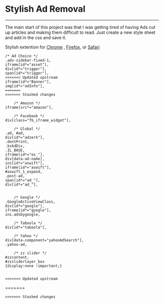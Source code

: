 # Stylish Ad Removal
---
The main start of this project was that I was getting tired of having Ads cut up articles and making them difficult to read.
Just create a new style sheet and add in the css and save it.


Stylish extention for [Chrome](https://chrome.google.com/webstore/detail/stylish/fjnbnpbmkenffdnngjfgmeleoegfcffe?hl=en)
, [Firefox](https://addons.mozilla.org/en-US/firefox/addon/stylish/), or [Safari](http://sobolev.us/stylish/)

```
/* Ad Choice */
.adv-sidebar-fixed-1,
iframe[id*="asset"],
div[id*="trigger"],
span[id*="trigger"],
<<<<<<< Updated upstream
iframe[id*="Banner"],
img[id*="adInfo"],
=======
>>>>>>> Stashed changes

    /* Amazon */
iframe[src*="amazon"],

    /* Facebook */
div[class="fb_iframe_widget"],

    /* Global */
.ad, #ad,
div[id*="adzerk"],
.dontPrint,
.kskdDiv,
.IL_BASE,
iframe[id*="ox_"],
div[data-ad-name],
ins[id*="aswift"],
iframe[id*="aswift"],
#aswift_1_expand,
.post-ad,
span[id*="ad_"],
div[id*="ad_"],


    /* Google */
.GoogleActiveViewClass,
div[id*="google"],
iframe[id*="google"],
ins.adsbygoogle,

    /* Taboola */
div[id*="taboola"],

    /* Yahoo */
div[data-component="yahooAdSearch"],
.yahoo-ad,

    /* zz slider */
#zzcontent,
#zzsliderlayer_box
{display:none !important;}


<<<<<<< Updated upstream
```
=======
```
>>>>>>> Stashed changes
